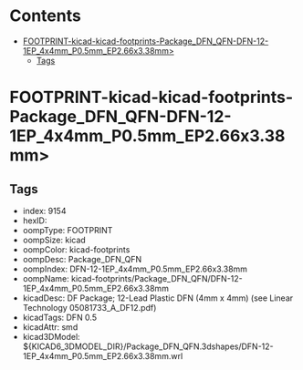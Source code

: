 



Contents
========

* [FOOTPRINT-kicad-kicad-footprints-Package_DFN_QFN-DFN-12-1EP_4x4mm_P0.5mm_EP2.66x3.38mm>](#footprint-kicad-kicad-footprints-package_dfn_qfn-dfn-12-1ep_4x4mm_p05mm_ep266x338mm)
	* [Tags](#tags)

# FOOTPRINT-kicad-kicad-footprints-Package_DFN_QFN-DFN-12-1EP_4x4mm_P0.5mm_EP2.66x3.38mm>

## Tags

- index: 9154
- hexID: 
- oompType: FOOTPRINT
- oompSize: kicad
- oompColor: kicad-footprints
- oompDesc: Package_DFN_QFN
- oompIndex: DFN-12-1EP_4x4mm_P0.5mm_EP2.66x3.38mm
- oompName: kicad-footprints/Package_DFN_QFN/DFN-12-1EP_4x4mm_P0.5mm_EP2.66x3.38mm
- kicadDesc: DF Package; 12-Lead Plastic DFN (4mm x 4mm) (see Linear Technology 05081733_A_DF12.pdf)
- kicadTags: DFN 0.5
- kicadAttr: smd
- kicad3DModel: ${KICAD6_3DMODEL_DIR}/Package_DFN_QFN.3dshapes/DFN-12-1EP_4x4mm_P0.5mm_EP2.66x3.38mm.wrl
